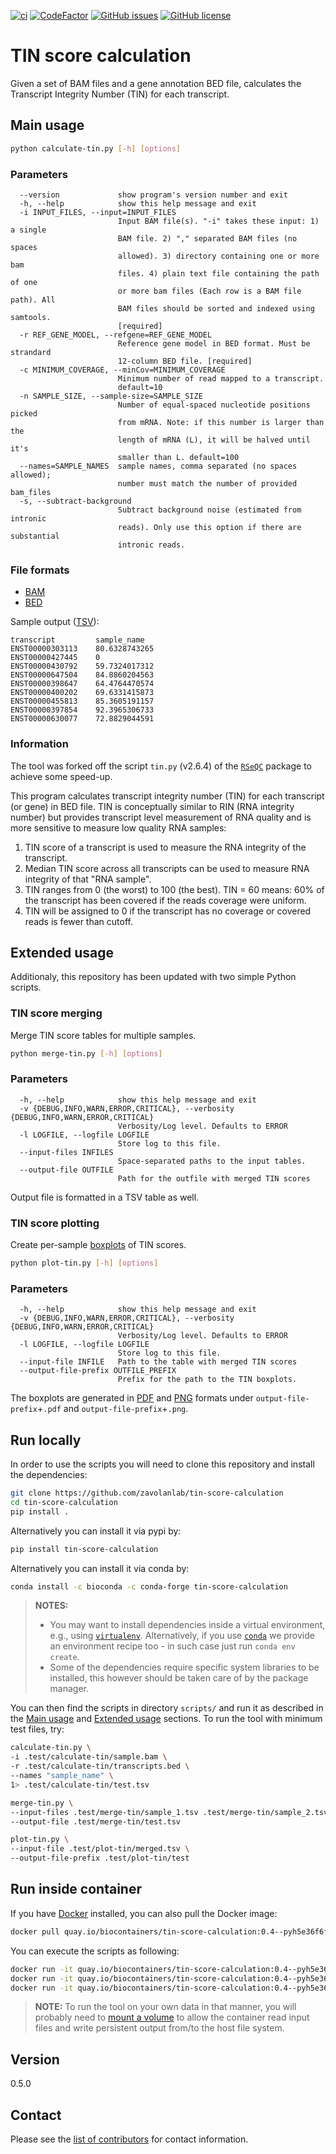 [![ci](https://github.com/zavolanlab/tin-score-calculation/workflows/ci/badge.svg?branch=dev)](https://github.com/zavolanlab/tin-score-calculation/actions?query=workflow%3Aci)
[![CodeFactor](https://www.codefactor.io/repository/github/zavolanlab/tin-score-calculation/badge)](https://www.codefactor.io/repository/github/zavolanlab/tin-score-calculation)
[![GitHub issues](https://img.shields.io/github/issues/zavolanlab/tin-score-calculation)](https://github.com/zavolanlab/tin-score-calculation/issues)
[![GitHub license](https://img.shields.io/github/license/zavolanlab/tin-score-calculation)](https://github.com/zavolanlab/tin-score-calculation/blob/dev/LICENSE)

# TIN score calculation

Given a set of BAM files and a gene annotation BED file, calculates the
Transcript Integrity Number (TIN) for each transcript.

## Main usage

```sh
python calculate-tin.py [-h] [options]
```

### Parameters

```console
  --version             show program's version number and exit
  -h, --help            show this help message and exit
  -i INPUT_FILES, --input=INPUT_FILES
                        Input BAM file(s). "-i" takes these input: 1) a single
                        BAM file. 2) "," separated BAM files (no spaces
                        allowed). 3) directory containing one or more bam
                        files. 4) plain text file containing the path of one
                        or more bam files (Each row is a BAM file path). All
                        BAM files should be sorted and indexed using samtools.
                        [required]
  -r REF_GENE_MODEL, --refgene=REF_GENE_MODEL
                        Reference gene model in BED format. Must be strandard
                        12-column BED file. [required]
  -c MINIMUM_COVERAGE, --minCov=MINIMUM_COVERAGE
                        Minimum number of read mapped to a transcript.
                        default=10
  -n SAMPLE_SIZE, --sample-size=SAMPLE_SIZE
                        Number of equal-spaced nucleotide positions picked
                        from mRNA. Note: if this number is larger than the
                        length of mRNA (L), it will be halved until it's
                        smaller than L. default=100
  --names=SAMPLE_NAMES  sample names, comma separated (no spaces allowed);
                        number must match the number of provided bam_files
  -s, --subtract-background
                        Subtract background noise (estimated from intronic
                        reads). Only use this option if there are substantial
                        intronic reads.
```

### File formats

- [BAM](https://samtools.github.io/hts-specs/SAMv1.pdf)
- [BED](https://www.ensembl.org/info/website/upload/bed.html)

Sample output ([TSV](https://en.wikipedia.org/wiki/Tab-separated_values)):

```console
transcript         sample_name
ENST00000303113    80.6328743265
ENST00000427445    0
ENST00000430792    59.7324017312
ENST00000647504    84.8860204563
ENST00000398647    64.4764470574
ENST00000400202    69.6331415873
ENST00000455813    85.3605191157
ENST00000397854    92.3965306733
ENST00000630077    72.8829044591
```

### Information

The tool was forked off the script `tin.py` (v2.6.4) of the
[`RSeQC`](http://rseqc.sourceforge.net/) package to achieve some speed-up.

This program calculates transcript integrity number (TIN) for each transcript
(or gene) in BED file. TIN is conceptually similar to RIN (RNA integrity number)
but provides transcript level measurement of RNA quality and is more sensitive
to measure low quality RNA samples:

1. TIN score of a transcript is used to measure the RNA integrity of the
transcript.
2. Median TIN score across all transcripts can be used to measure RNA integrity
of that "RNA sample".
3. TIN ranges from 0 (the worst) to 100 (the best). TIN = 60 means: 60% of the
transcript has been covered if the reads coverage were uniform.
4. TIN will be assigned to 0 if the transcript has no coverage or covered reads
is fewer than cutoff.

## Extended usage

Additionaly, this repository has been updated with two simple Python scripts.

### TIN score merging

Merge TIN score tables for multiple samples.

```sh
python merge-tin.py [-h] [options]
```

### Parameters

```console
  -h, --help            show this help message and exit
  -v {DEBUG,INFO,WARN,ERROR,CRITICAL}, --verbosity {DEBUG,INFO,WARN,ERROR,CRITICAL}
                        Verbosity/Log level. Defaults to ERROR
  -l LOGFILE, --logfile LOGFILE
                        Store log to this file.
  --input-files INFILES
                        Space-separated paths to the input tables.
  --output-file OUTFILE
                        Path for the outfile with merged TIN scores
```

Output file is formatted in a TSV table as well.

### TIN score plotting

Create per-sample [boxplots](https://en.wikipedia.org/wiki/Box_plot) of TIN scores.

```sh
python plot-tin.py [-h] [options]
```

### Parameters

```console
  -h, --help            show this help message and exit
  -v {DEBUG,INFO,WARN,ERROR,CRITICAL}, --verbosity {DEBUG,INFO,WARN,ERROR,CRITICAL}
                        Verbosity/Log level. Defaults to ERROR
  -l LOGFILE, --logfile LOGFILE
                        Store log to this file.
  --input-file INFILE   Path to the table with merged TIN scores
  --output-file-prefix OUTFILE_PREFIX
                        Prefix for the path to the TIN boxplots.
```

The boxplots are generated in [PDF](https://en.wikipedia.org/wiki/PDF) and
[PNG](https://en.wikipedia.org/wiki/Portable_Network_Graphics) formats under
`output-file-prefix`+`.pdf` and `output-file-prefix`+`.png`.

## Run locally

In order to use the scripts you will need to clone this repository and install
the dependencies:

```sh
git clone https://github.com/zavolanlab/tin-score-calculation
cd tin-score-calculation
pip install .
```

Alternatively you can install it via pypi by:
```sh
pip install tin-score-calculation
```

Alternatively you can install it via conda by:

```sh
conda install -c bioconda -c conda-forge tin-score-calculation
```

> **NOTES:**  
>  
> - You may want to install dependencies inside a virtual environment,
>   e.g., using [`virtualenv`](https://virtualenv.pypa.io/en/latest/). Alternatively, if you use [`conda`](https://docs.conda.io/en/latest/) we provide an environment recipe too - in such case just run `conda env create`.
> - Some of the dependencies require specific system libraries to be installed, this however should be taken care of by the package manager.

You can then find the scripts in directory `scripts/` and run it as described in
the [Main usage](#main-usage) and [Extended usage](#extended-usage) sections.
To run the tool with minimum test files, try:

```sh
calculate-tin.py \
-i .test/calculate-tin/sample.bam \
-r .test/calculate-tin/transcripts.bed \
--names "sample_name" \
1> .test/calculate-tin/test.tsv

merge-tin.py \
--input-files .test/merge-tin/sample_1.tsv .test/merge-tin/sample_2.tsv \
--output-file .test/merge-tin/test.tsv

plot-tin.py \
--input-file .test/plot-tin/merged.tsv \
--output-file-prefix .test/plot-tin/test
```

## Run inside container

If you have [Docker](https://www.docker.com/) installed, you can also pull the
Docker image:

```sh
docker pull quay.io/biocontainers/tin-score-calculation:0.4--pyh5e36f6f_0
```

You can execute the scripts as following:

```sh
docker run -it quay.io/biocontainers/tin-score-calculation:0.4--pyh5e36f6f_0 calculate-tin.py --help
docker run -it quay.io/biocontainers/tin-score-calculation:0.4--pyh5e36f6f_0 merge-tin.py --help
docker run -it quay.io/biocontainers/tin-score-calculation:0.4--pyh5e36f6f_0 plot-tin.py --help
```

> **NOTE:** To run the tool on your own data in that manner, you will probably
> need to [mount a volume](https://docs.docker.com/storage/volumes/) to allow
> the container read input files and write persistent output from/to the host
> file system.

## Version

0.5.0

## Contact

Please see the [list of contributors](contributors.md) for contact information.
